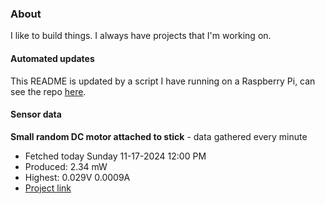 ### About
I like to build things. I always have projects that I'm working on.

#### Automated updates
This README is updated by a script I have running on a Raspberry Pi, can see the repo [here](https://github.com/jdc-cunningham/raspi-git-repo-updater).

#### Sensor data


**Small random DC motor attached to stick** - data gathered every minute
- Fetched today Sunday 11-17-2024 12:00 PM
- Produced: 2.34 mW
- Highest: 0.029V 0.0009A
- [Project link](https://github.com/jdc-cunningham/turbine-raspi)
